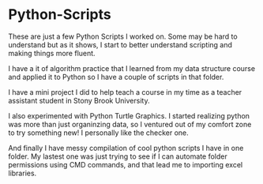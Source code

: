 # Python-Scripts
These are just a few Python Scripts I worked on. Some may be hard to understand but as it shows, I start to better understand scripting and making things more fluent.

I have a it of algorithm practice that I learned from my data structure course and applied it to Python so I have a couple of scripts in that folder.

I have a mini project I did to help teach a course in my time as a teacher assistant student in Stony Brook University. 

I also experimented with Python Turtle Graphics. I started realizing python was more than just organinzing data, so I ventured out of my comfort zone to try something new! I personally like the checker one.

And finally I have messy compilation of cool python scripts I have in one folder. My lastest one was just trying to see if I can automate folder permissions using CMD commands, and that lead me to importing excel libraries. 
